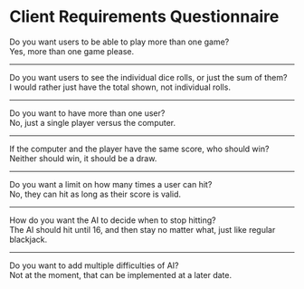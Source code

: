 # Client Requirements Questionnaire
Do you want users to be able to play more than one game?  
Yes, more than one game please.

---
Do you want users to see the individual dice rolls, or just the sum of them?  
I would rather just have the total shown, not individual rolls.

---
Do you want to have more than one user?  
No, just a single player versus the computer.

---
If the computer and the player have the same score, who should win?  
Neither should win, it should be a draw.

---
Do you want a limit on how many times a user can hit?  
No, they can hit as long as their score is valid.

---
How do you want the AI to decide when to stop hitting?  
The AI should hit until 16, and then stay no matter what, just like regular blackjack.

---
Do you want to add multiple difficulties of AI?  
Not at the moment, that can be implemented at a later date.

